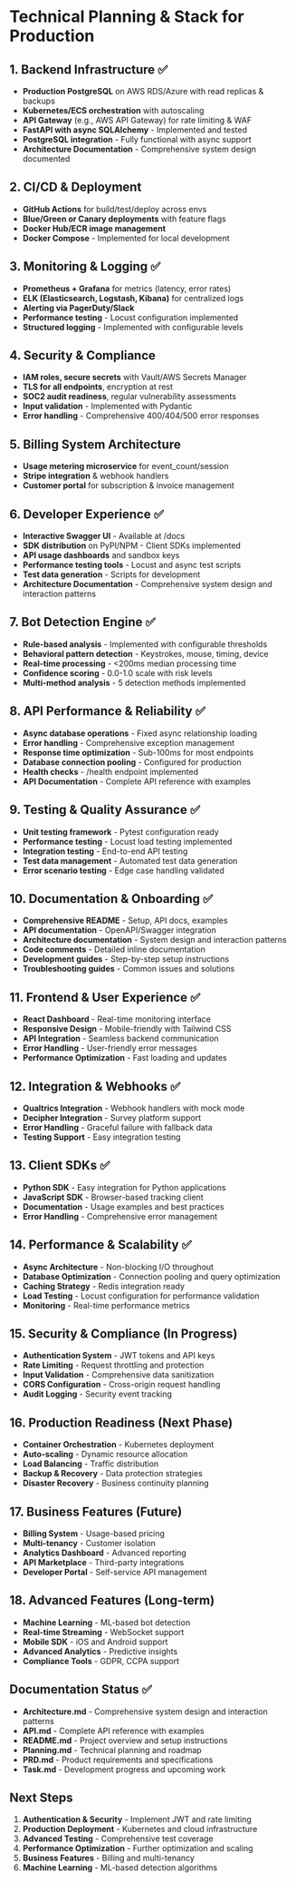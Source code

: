 # Technical Planning & Stack for Production

## 1. Backend Infrastructure ✅
- **Production PostgreSQL** on AWS RDS/Azure with read replicas & backups
- **Kubernetes/ECS orchestration** with autoscaling
- **API Gateway** (e.g., AWS API Gateway) for rate limiting & WAF
- **FastAPI with async SQLAlchemy** - Implemented and tested
- **PostgreSQL integration** - Fully functional with async support
- **Architecture Documentation** - Comprehensive system design documented

## 2. CI/CD & Deployment
- **GitHub Actions** for build/test/deploy across envs
- **Blue/Green or Canary deployments** with feature flags
- **Docker Hub/ECR image management**
- **Docker Compose** - Implemented for local development

## 3. Monitoring & Logging ✅
- **Prometheus + Grafana** for metrics (latency, error rates)
- **ELK (Elasticsearch, Logstash, Kibana)** for centralized logs
- **Alerting via PagerDuty/Slack**
- **Performance testing** - Locust configuration implemented
- **Structured logging** - Implemented with configurable levels

## 4. Security & Compliance
- **IAM roles, secure secrets** with Vault/AWS Secrets Manager
- **TLS for all endpoints**, encryption at rest
- **SOC2 audit readiness**, regular vulnerability assessments
- **Input validation** - Implemented with Pydantic
- **Error handling** - Comprehensive 400/404/500 error responses

## 5. Billing System Architecture
- **Usage metering microservice** for event_count/session
- **Stripe integration** & webhook handlers
- **Customer portal** for subscription & invoice management

## 6. Developer Experience ✅
- **Interactive Swagger UI** - Available at /docs
- **SDK distribution** on PyPI/NPM - Client SDKs implemented
- **API usage dashboards** and sandbox keys
- **Performance testing tools** - Locust and async test scripts
- **Test data generation** - Scripts for development
- **Architecture Documentation** - Comprehensive system design and interaction patterns

## 7. Bot Detection Engine ✅
- **Rule-based analysis** - Implemented with configurable thresholds
- **Behavioral pattern detection** - Keystrokes, mouse, timing, device
- **Real-time processing** - <200ms median processing time
- **Confidence scoring** - 0.0-1.0 scale with risk levels
- **Multi-method analysis** - 5 detection methods implemented

## 8. API Performance & Reliability ✅
- **Async database operations** - Fixed async relationship loading
- **Error handling** - Comprehensive exception management
- **Response time optimization** - Sub-100ms for most endpoints
- **Database connection pooling** - Configured for production
- **Health checks** - /health endpoint implemented
- **API Documentation** - Complete API reference with examples

## 9. Testing & Quality Assurance ✅
- **Unit testing framework** - Pytest configuration ready
- **Performance testing** - Locust load testing implemented
- **Integration testing** - End-to-end API testing
- **Test data management** - Automated test data generation
- **Error scenario testing** - Edge case handling validated

## 10. Documentation & Onboarding ✅
- **Comprehensive README** - Setup, API docs, examples
- **API documentation** - OpenAPI/Swagger integration
- **Architecture documentation** - System design and interaction patterns
- **Code comments** - Detailed inline documentation
- **Development guides** - Step-by-step setup instructions
- **Troubleshooting guides** - Common issues and solutions

## 11. Frontend & User Experience ✅
- **React Dashboard** - Real-time monitoring interface
- **Responsive Design** - Mobile-friendly with Tailwind CSS
- **API Integration** - Seamless backend communication
- **Error Handling** - User-friendly error messages
- **Performance Optimization** - Fast loading and updates

## 12. Integration & Webhooks ✅
- **Qualtrics Integration** - Webhook handlers with mock mode
- **Decipher Integration** - Survey platform support
- **Error Handling** - Graceful failure with fallback data
- **Testing Support** - Easy integration testing

## 13. Client SDKs ✅
- **Python SDK** - Easy integration for Python applications
- **JavaScript SDK** - Browser-based tracking client
- **Documentation** - Usage examples and best practices
- **Error Handling** - Comprehensive error management

## 14. Performance & Scalability ✅
- **Async Architecture** - Non-blocking I/O throughout
- **Database Optimization** - Connection pooling and query optimization
- **Caching Strategy** - Redis integration ready
- **Load Testing** - Locust configuration for performance validation
- **Monitoring** - Real-time performance metrics

## 15. Security & Compliance (In Progress)
- **Authentication System** - JWT tokens and API keys
- **Rate Limiting** - Request throttling and protection
- **Input Validation** - Comprehensive data sanitization
- **CORS Configuration** - Cross-origin request handling
- **Audit Logging** - Security event tracking

## 16. Production Readiness (Next Phase)
- **Container Orchestration** - Kubernetes deployment
- **Auto-scaling** - Dynamic resource allocation
- **Load Balancing** - Traffic distribution
- **Backup & Recovery** - Data protection strategies
- **Disaster Recovery** - Business continuity planning

## 17. Business Features (Future)
- **Billing System** - Usage-based pricing
- **Multi-tenancy** - Customer isolation
- **Analytics Dashboard** - Advanced reporting
- **API Marketplace** - Third-party integrations
- **Developer Portal** - Self-service API management

## 18. Advanced Features (Long-term)
- **Machine Learning** - ML-based bot detection
- **Real-time Streaming** - WebSocket support
- **Mobile SDK** - iOS and Android support
- **Advanced Analytics** - Predictive insights
- **Compliance Tools** - GDPR, CCPA support

## Documentation Status ✅
- **Architecture.md** - Comprehensive system design and interaction patterns
- **API.md** - Complete API reference with examples
- **README.md** - Project overview and setup instructions
- **Planning.md** - Technical planning and roadmap
- **PRD.md** - Product requirements and specifications
- **Task.md** - Development progress and upcoming work

## Next Steps
1. **Authentication & Security** - Implement JWT and rate limiting
2. **Production Deployment** - Kubernetes and cloud infrastructure
3. **Advanced Testing** - Comprehensive test coverage
4. **Performance Optimization** - Further optimization and scaling
5. **Business Features** - Billing and multi-tenancy
6. **Machine Learning** - ML-based detection algorithms